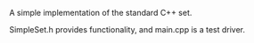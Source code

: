 A simple implementation of the standard C++ set.

SimpleSet.h provides functionality, and main.cpp is a test driver.
